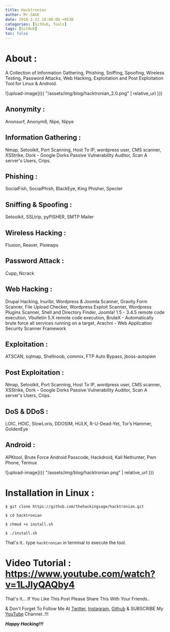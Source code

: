 ```yaml
---
title: Hacktronian
author: Mr.SAGE
date: 2018-1-22 10:00:00 +0530
categories: [GitHub, Tools]
tags: [GitHub]
toc: false
---
```


# About :

A Collection of Information Gathering, Phishing, Sniffing, Spoofing, Wireless Testing, Password Attacks, Web Hacking, Exploitation and Post Exploitation Tool for Linux & Android.

![upload-image]({{ "/assets/img/blog/hacktronian_2.0.png" | relative_url }})

## Anonymity :

Anonsurf, Anonym8, Nipe, Nipye

## Information Gathering :

Nmap, Setoolkit, Port Scanning, Host To IP, wordpress user, CMS scanner, XSStrike, Dork - Google Dorks Passive Vulnerability Auditor, Scan A server's Users, Crips.

## Phishing :

SocialFish, SocialPhish, BlackEye, King Phisher, Specter

## Sniffing & Spoofing :

Setoolkit, SSLtrip, pyPISHER, SMTP Mailer

## Wireless Hacking :

Fluxion, Reaver, Pixiewps

## Password Attack :

Cupp, Ncrack

## Web Hacking :

Drupal Hacking, Inurlbr, Wordpress & Joomla Scanner, Gravity Form Scanner, File Upload Checker, Wordpress Exploit Scanner, Wordpress Plugins Scanner, Shell and Directory Finder, Joomla! 1.5 - 3.4.5 remote code execution, Vbulletin 5.X remote code execution, BruteX - Automatically brute force all services running on a target, Arachni - Web Application Security Scanner Framework

## Exploitation :

ATSCAN, sqlmap, Shellnoob, commix, FTP Auto Bypass, jboss-autopwn

## Post Exploitation :

Nmap, Setoolkit, Port Scanning, Host To IP, wordpress user, CMS scanner, XSStrike, Dork - Google Dorks Passive Vulnerability Auditor, Scan A server's Users, Crips.

## DoS & DDoS  :

LOIC, HOIC, SlowLoris, DDOSIM, HULK, R-U-Dead-Yet, Tor’s Hammer, GoldenEye

## Android :

APKtool, Brute Force Android Passcode, Hackdroid, Kali Nethunter, Pwn Phone, Termux

![upload-image]({{ "/assets/img/blog/hacktronian.png" | relative_url }})

# Installation in Linux :

```terminal
$ git clone https://github.com/thehackingsage/hacktronian.git
```
```terminal
$ cd hacktronian
```
```terminal
$ chmod +x install.sh
```
```terminal
$ ./install.sh
```

That's it.. type `hacktronian` in terminal to execute the tool.

# Video Tutorial : <https://www.youtube.com/watch?v=1LJlyQAQby4>

That's It... If You Like This Post Please Share This With Your Friends..

& Don't Forget To Follow Me At [Twitter](https://www.twitter.com/thehackingsage), [Instagram](https://www.instagram.com/thehackingsage), [Github](https://www.github.com/thehackingsage) & SUBSCRIBE My [YouTube](https://www.youtube.com/channel/UCYK1n9A4TUq1CvGc6F3DzoA) Channel..!!!

***Happy Hacking!!!***
